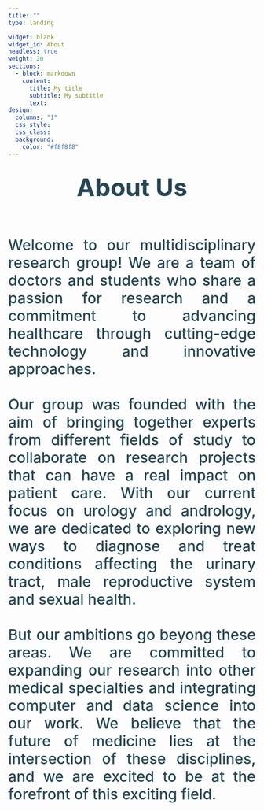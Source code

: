 ```yaml
---
title: ""
type: landing

widget: blank
widget_id: About
headless: true
weight: 20
sections:
  - block: markdown
    content:
      title: My title
      subtitle: My subtitle
      text:
design:
  columns: "1"
  css_style:
  css_class:
  background:
    color: "#f8f8f8"
---
```


<h2 class="heading">
  <p style="text-align:center; line-height:1.2; color:#264653">
    <span style="font-weight:650;font-size:50px">
      About Us
    </span>
  </p>
</h2>

<br>
<br> 

<p style="text-align:justify; text-justify: inter-word; line-height:1.2; color:#264653">
  <span style="font-weight:500;font-size:30px">
    Welcome to our multidisciplinary research group! We are a team of doctors and students who share a passion for research
    and a commitment to advancing healthcare through cutting-edge technology and innovative approaches.
  <br>
  <br>
    Our group was founded with the aim of bringing together experts from different fields of study to collaborate on research projects that can have a
    real impact on patient care. With our current focus on urology and andrology, we are dedicated to exploring new ways to diagnose and treat conditions
    affecting the urinary tract, male reproductive system and sexual health.
  <br>
  <br>
    But our ambitions go beyong these areas. We are committed to expanding our research into other medical specialties and integrating computer and data
    science into our work. We believe that the future of medicine lies at the intersection of these disciplines, and we are excited to be at the forefront
    of this exciting field.
  </span>
</p>

